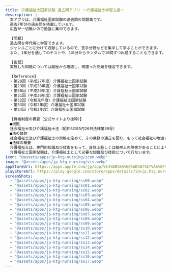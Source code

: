 ```yaml
---
title: 介護福祉士国家試験 過去問アプリ 〜介護福祉士学習支援〜
description: |-
  本アプリは、介護福祉国家試験の過去問の問題集です。
  過去7年分の過去問を搭載しています。
  広告が一切無いので勉強に集中できます。
  
  【問題】
  過去問を年代毎に学習できます。
  ジャンルごとに分けて収録しているので、苦手分野などを集中して学ぶことができます。
  また、1年分を通してのテストや、1年分からランダムで10問ずつ出題することもできます。
  
  【復習】
  実施した問題については履歴から確認し、間違った問題を復習できます。
  
  【Reference】
  ・第28回（平成27年度）介護福祉士国家試験
  ・第29回（平成28年度）介護福祉士国家試験
  ・第30回（平成29年度）介護福祉士国家試験
  ・第31回（平成30年度）介護福祉士国家試験
  ・第32回（令和元年度）介護福祉士国家試験
  ・第33回（令和2年度）介護福祉士国家試験
  ・第34回（令和3年度）介護福祉士国家試験
  
  【資格制度の概要（公式サイトより抜粋）】
  ■根拠
  社会福祉士及び介護福祉士法（昭和62年5月26日法律第30号）
  ■法の目的
  社会福祉士及び介護福祉士の資格を定めて、その業務の適正を図り、もって社会福祉の増進に寄与することを目的としています。（法第1条）
  ■法律の概要
  介護福祉士は、専門的知識及び技術をもって、身体上若しくは精神上の障害があることにより日常生活を営むのに支障がある者につき心身の状況に応じた介護（喀痰吸引等を含みます）を行ない、並びにその者及びその介護者に対して介護に関する指導を行なうこと（以下「介護等」といいます）を業とする者で、国家試験に合格又は養成施設を修了した者が所定の登録を受けることにより、介護福祉士の資格を取得できるものです。
  介護福祉士国家試験は、介護福祉士として必要な知識及び技能について行ないます。
icon: "@assets/apps/jp-ktg-nursing/icon.webp"
image: "@assets/apps/jp-ktg-nursing/vis.webp"
appStoreUrl: https://apps.apple.com/jp/app/%E4%BB%8B%E8%AD%B7%E7%A6%8F%E7%A5%89%E6%A4%9C%E5%AE%9A-%E9%81%8E%E5%8E%BB%E5%95%8F%E3%82%A2%E3%83%97%E3%83%AA-%E4%BB%8B%E8%AD%B7%E7%A6%8F%E7%A5%89%E5%A3%AB%E3%81%AE%E5%8B%89%E5%BC%B7%E3%82%B5%E3%83%9D%E3%83%BC%E3%83%88/id1659255992
playStoreUrl: https://play.google.com/store/apps/details?id=jp.ktg.nursing
screenShots:
  - "@assets/apps/jp-ktg-nursing/ss00.webp"
  - "@assets/apps/jp-ktg-nursing/ss01.webp"
  - "@assets/apps/jp-ktg-nursing/ss02.webp"
  - "@assets/apps/jp-ktg-nursing/ss03.webp"
  - "@assets/apps/jp-ktg-nursing/ss04.webp"
  - "@assets/apps/jp-ktg-nursing/ss05.webp"
  - "@assets/apps/jp-ktg-nursing/ss06.webp"
  - "@assets/apps/jp-ktg-nursing/ss07.webp"
  - "@assets/apps/jp-ktg-nursing/ss08.webp"
  - "@assets/apps/jp-ktg-nursing/ss09.webp"
  - "@assets/apps/jp-ktg-nursing/ss10.webp"
  - "@assets/apps/jp-ktg-nursing/ss11.webp"
  - "@assets/apps/jp-ktg-nursing/ss12.webp"
  - "@assets/apps/jp-ktg-nursing/ss13.webp"
  - "@assets/apps/jp-ktg-nursing/ss14.webp"
  - "@assets/apps/jp-ktg-nursing/ss15.webp"
  - "@assets/apps/jp-ktg-nursing/ss16.webp"
  - "@assets/apps/jp-ktg-nursing/ss17.webp"
---
```


